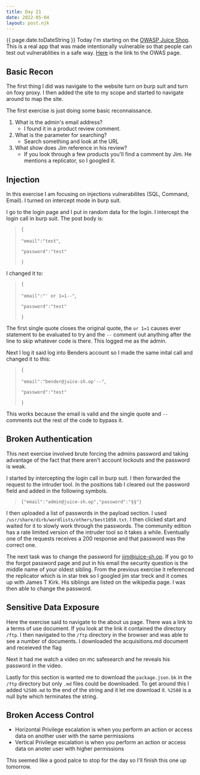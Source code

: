 ```yaml
---
title: Day 21
date: 2022-05-04
layout: post.njk
---
```


{{ page.date.toDateString }}
Today I'm starting on the [OWASP Juice Shop](https://tryhackme.com/room/owaspjuiceshop). This is a real app that was made intentionally vulnerable so that people can test out vulnerablities in a safe way. [Here](https://owasp.org/www-project-juice-shop/) is the link to the OWAS page.

## Basic Recon
The first thing I did was navigate to the website turn on burp suit and turn on foxy proxy. I then added the site to my scope and started to navigate around to map the site.

The first exercise is just doing some basic reconnaissance.
1. What is the admin's email address?
    - I found it in a product review comment.
2. What is the parameter for searching?
    - Search something and look at the URL
3. What show does Jim reference in his review?
    - If you look through a few products you'll find a comment by Jim. He mentions a replicator, so I googled it.

## Injection
In this exercise I am focusing on injections vulnerabilites (SQL, Command, Email). I turned on intercept mode in burp suit.

I go to the login page and I put in random data for the login. I intercept the login call in burp suit. The post body is:
>`{`
>
> `"email":"test"`,
>
> `"password":"test"`
>   
>`}`

I changed it to:
>`{`
>
> `"email":"' or 1=1--"`,
>
> `"password":"test"`
>   
>`}`

The first single quote closes the original quote, the `or 1=1` causes ever statement to be evaluated to try and the `--` comment out anything after the line to skip whatever code is there. This logged me as the admin.

Next I log it said log into Benders account so I made the same inital call and changed it to this:
>`{`
>
> `"email":"bender@juice-sh.op'--"`,
>
> `"password":"test"`
>   
>`}` 

This works because the email is valid and the single quote and `--` comments out the rest of the code to bypass it.

## Broken Authentication
This next exercise involved brute forcing the admins password and taking advantage of the fact that there aren't account lockouts and the password is weak.

I started by intercepting the login call in burp suit. I then forwarded the request to the intruder tool.
In the positions tab I cleared out the password field and added in the following symbols.
>`{"email":"admin@juice-sh.op","password":"§§"}`

I then uploaded a list of passwords in the payload section. I used `/usr/share/dirb/wordlists/others/best1050.txt`.
I then clicked start and waited for it to slowly work through the passwords. The community edition has a rate limited version of the intruder tool so it takes a while. Eventually one of the requests receives a 200 response and that password was the correct one.

The next task was to change the password for jim@juice-sh.op. If you go to the forgot password page and put in his email the security question is the middle name of your oldest sibling. From the previous exercise it referenced the replicator which is in star trek so I googled jim star treck and it comes up with James T Kirk. His siblings are listed on the wikipedia page. I was then able to change the password.

## Sensitive Data Exposure
Here the exercise said to navigate to the about us page. There was a link to a terms of use document. If you look at the link it contained the directory `/ftp`. I then navigated to the `/ftp` directory in the browser and was able to see a number of documents. I downloaded the acquisitions.md document and receieved the flag

Next it had me watch a video on mc safesearch and he reveals his password in the video.

Lastly for this section is wanted me to download the `package.json.bk` in the `/ftp` directory but only `.md` files could be downloaded. To get around this I added `%2500.md` to the end of the string and it let me download it. `%2500` is a null byte which terminates the string.

## Broken Access Control
- Horizontal Privilege escalation is when you perform an action or access data on another user with the same permissions
- Vertical Privilege escalation is when you perform an action or access data on anoter user with higher permissions

This seemed like a good palce to stop for the day so I'll finish this one up tomorrow.

